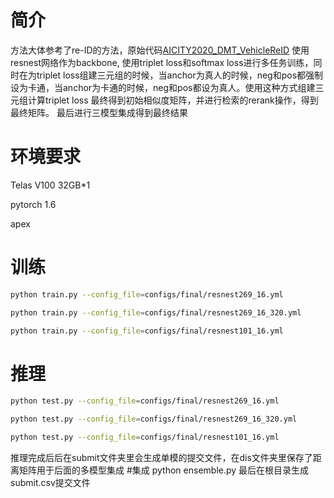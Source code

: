 # 简介
方法大体参考了re-ID的方法，原始代码[AICITY2020_DMT_VehicleReID](https://github.com/heshuting555/AICITY2020_DMT_VehicleReID)
使用resnest网络作为backbone, 使用triplet loss和softmax loss进行多任务训练，同时在为triplet loss组建三元组的时候，当anchor为真人的时候，neg和pos都强制设为卡通，当anchor为卡通的时候，neg和pos都设为真人。使用这种方式组建三元组计算triplet loss
最终得到初始相似度矩阵，并进行检索的rerank操作，得到最终矩阵。
最后进行三模型集成得到最终结果
# 环境要求
Telas V100 32GB*1

pytorch 1.6

apex

# 训练
```bash
python train.py --config_file=configs/final/resnest269_16.yml
```
```bash
python train.py --config_file=configs/final/resnest269_16_320.yml
```
```bash
python train.py --config_file=configs/final/resnest101_16.yml
```

# 推理
```bash
python test.py --config_file=configs/final/resnest269_16.yml
```
```bash
python test.py --config_file=configs/final/resnest269_16_320.yml
```
```bash
python test.py --config_file=configs/final/resnest101_16.yml
```
推理完成后后在submit文件夹里会生成单模的提交文件，在dis文件夹里保存了距离矩阵用于后面的多模型集成
#集成
python ensemble.py
最后在根目录生成submit.csv提交文件
